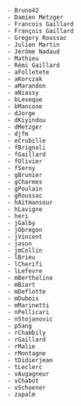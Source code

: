 	- Bruno42
	- Damien Metzger
	- Francois Gaillard
	- François Gaillard
	- Gregory Roussac
	- Julien Martin
	- Jérôme Nadaud
	- Mathieu
	- Rémi Gaillard
	- aFolletete
	- aKorczak
	- aMarandon
	- aNiassy
	- bLeveque
	- bMancone
	- dJorge
	- dKiyindou
	- dMetzger
	- djfm
	- eCrubille
	- fBrignoli
	- fGaillard
	- fOlivier
	- fSerny
	- gBrunier
	- gCharmes
	- gPoulain
	- gRoussac
	- hAitmansour
	- hLavigne
	- heri
	- jGalby
	- jObregon
	- jVincent
	- jason
	- jmCollin
	- lBrieu
	- lCherifi
	- lLefevre
	- mBertholino
	- mBiart
	- mDeflotte
	- mDubois
	- mMarinetti
	- nPellicari
	- nStojanovic
	- pSang
	- rChambily
	- rGaillard
	- rMalie
	- rMontagne
	- tDidierjean
	- tLeclerc
	- vAugagneur
	- vChabot
	- vSchoener
	- zapalm

